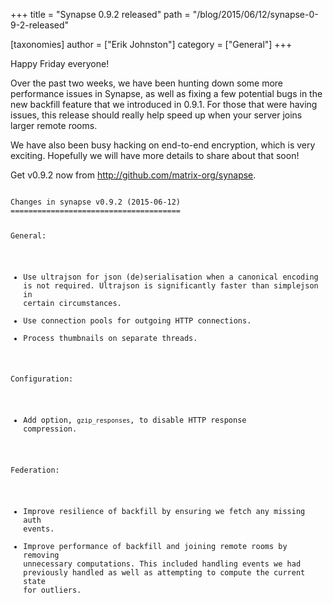 +++
title = "Synapse 0.9.2 released"
path = "/blog/2015/06/12/synapse-0-9-2-released"

[taxonomies]
author = ["Erik Johnston"]
category = ["General"]
+++

Happy Friday everyone!

Over the past two weeks, we have been hunting down some more performance issues in Synapse, as well as fixing a few potential bugs in the new backfill feature that we introduced in 0.9.1. For those that were having issues, this release should really help speed up when your server joins larger remote rooms.

We have also been busy hacking on end-to-end encryption, which is very exciting. Hopefully we will have more details to share about that soon!

Get v0.9.2 now from <a href="http://github.com/matrix-org/synapse">http://github.com/matrix-org/synapse</a>.

<code>
Changes in synapse v0.9.2 (2015-06-12)
======================================

General:

* Use ultrajson for json (de)serialisation when a canonical encoding is not required. Ultrajson is significantly faster than simplejson in certain circumstances.
* Use connection pools for outgoing HTTP connections.
* Process thumbnails on separate threads.

Configuration:

* Add option, ``gzip_responses``, to disable HTTP response compression.

Federation:

* Improve resilience of backfill by ensuring we fetch any missing auth events.
* Improve performance of backfill and joining remote rooms by removing unnecessary computations. This included handling events we had previously handled as well as attempting to compute the current state for outliers.

</code>
